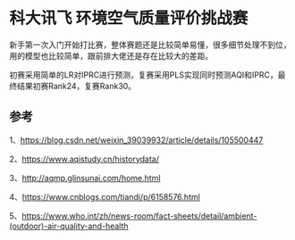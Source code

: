 # 科大讯飞 环境空气质量评价挑战赛

新手第一次入门开始打比赛，整体赛题还是比较简单易懂，很多细节处理不到位，用的模型也比较简单，跟前排大佬还是存在比较大的差距。

初赛采用简单的LR对IPRC进行预测，复赛采用PLS实现同时预测AQI和IPRC，最终结果初赛Rank24，复赛Rank30。

## 参考
1、https://blog.csdn.net/weixin_39039932/article/details/105500447

2、https://www.aqistudy.cn/historydata/

3、http://aqmp.glinsunai.com/home.html

4、https://www.cnblogs.com/tiandi/p/6158576.html

5、https://www.who.int/zh/news-room/fact-sheets/detail/ambient-(outdoor)-air-quality-and-health
